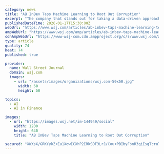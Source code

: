 ```yaml
---
category: news
title: "AB InBev Taps Machine Learning to Root Out Corruption"
excerpt: "The company that stands out for taking a data-driven approach to preventing bribery and corruption isn’t part of the tech sector. In fact, its product predates the wheel."
publishedDateTime: 2020-01-17T15:30:00Z
webUrl: "https://www.wsj.com/articles/ab-inbev-taps-machine-learning-to-root-out-corruption-11579257001"
ampWebUrl: "https://www.wsj.com/amp/articles/ab-inbev-taps-machine-learning-to-root-out-corruption-11579257001"
cdnAmpWebUrl: "https://www-wsj-com.cdn.ampproject.org/c/s/www.wsj.com/amp/articles/ab-inbev-taps-machine-learning-to-root-out-corruption-11579257001"
type: article
quality: 74
heat: 74
published: true

provider:
  name: Wall Street Journal
  domain: wsj.com
  images:
    - url: "/assets/images/organizations/wsj.com-50x50.jpg"
      width: 50
      height: 50

topics:
  - AI
  - AI in Finance

images:
  - url: "https://images.wsj.net/im-144949/social"
    width: 1280
    height: 640
    title: "AB InBev Taps Machine Learning to Root Out Corruption"

secured: "XWXsX/GRKYykZ+Eu1XowICXhP2IRkSDF3LrJ/Cou+PBIbyFbnR3qiEsgTcru7iq9aIK3SsQHAAgPFYQKxJhervRyGmCSM/ZclZJwpIjdZ2//Q51QAEN6NgA83v7/iqqsqIpKIJ1BqfnkElTtfJtVRd/TWTZItx9wJYrv8UWlPYwz6MABOksgg9pVCY3UQdRbVxemf0sKgWPzUS3Cq77X4YdKQv/MBgu8agqgKOYUbuHFV7lRGUGCiu2iVRmLhLGBXTkSyUWEMBhR1RMKvEkSl1YAr70y+vpr+0VTVb09DI0JhiJ0gjKishGHGqmymYMf;9a0T9eC/UjP2jJNmy/i+jg=="
---
```


